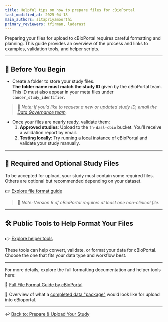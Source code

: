 ```yaml
---
title: Helpful tips on how to prepare files for cBioPortal
last_modified_at: 2025-04-18
main_authors: sitapriyamoorthi
primary_reviewers: tfirman, laderast  
---
```


Preparing your files for upload to cBioPortal requires careful formatting and planning. 
This guide provides an overview of the process and links to examples, validation tools, and helper scripts.

---

## 🧰 Before You Begin

- Create a folder to store your study files.  
  **The folder name must match the study ID** given by the cBioPortal team. This ID must also appear in your meta files under `cancer_study_identifier`.
  
> 📝 *Note: If you’d like to request a new or updated study ID, email the [Data Governance team](mailto:dataprotection@fredhutch.org).*  

- Once your files are nearly ready, validate them:
  1. **Approved studies**: Upload to the `fh-dasl-cbio` bucket. You’ll receive a validation report by email.
  2. **Testing locally**: Try [running a local instance](https://github.com/FredHutch/cbioportal-data-formatting/tree/main/03_launch_local) of cBioPortal and validate your study manually.

---

## 📄 Required and Optional Study Files

To be accepted for upload, your study must contain some required files. Others are optional but recommended depending on your dataset.

👉 [Explore file format guide](https://github.com/FredHutch/cbioportal-data-formatting/tree/main/01_file_formats#file-formats) 

> 📝 *Note: Version 6 of cBioPortal requires at least one non-clinical file.*  


---

## 🛠️ Public Tools to Help Format Your Files
 
👉 [Explore helper tools](https://github.com/FredHutch/cbioportal-data-formatting/tree/main/05_useful_tools)

These tools can help convert, validate, or format your data for cBioPortal. Choose the one that fits your data type and workflow best.


---

For more details, explore the full formatting documentation and helper tools here:

🔗 [Full File Format Guide by cBioPortal](https://docs.cbioportal.org/file-formats/)

🔧 Overview of what a [completed data "package"](https://github.com/FredHutch/cbioportal-data-formatting/tree/main/04_example_study) would look like for upload into cBioportal.

---

↩️ [Back to: Prepare & Upload Your Study](/datascience/cbioportal#prepare--upload-your-study)


